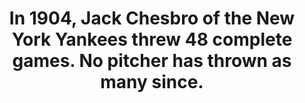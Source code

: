 ---
title:      
  - In 1904, Jack Chesbro of the New York Yankees threw 48 complete games. No pitcher has thrown as many since. 
secondary:
  - Chesbro has more career complete games (260) than wins (198). Nobody since 1986 has thrown at least 20 complete games in a season. The last was Fernando Valenzuela with the Dodgers.
reference:
  - http://www.baseball-reference.com/leaders/CG_leagues.shtml
---